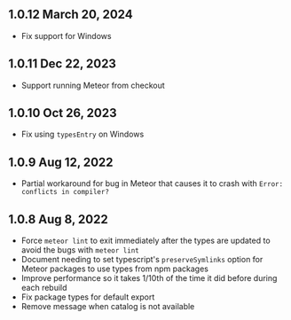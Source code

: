 ## 1.0.12 March 20, 2024

- Fix support for Windows

## 1.0.11 Dec 22, 2023

- Support running Meteor from checkout

## 1.0.10 Oct 26, 2023

- Fix using `typesEntry` on Windows

## 1.0.9 Aug 12, 2022

- Partial workaround for bug in Meteor that causes it to crash with `Error: conflicts in compiler?` 

## 1.0.8 Aug 8, 2022

- Force `meteor lint` to exit immediately after the types are updated to avoid the bugs with `meteor lint`
- Document needing to set typescript's `preserveSymlinks` option for Meteor packages to use types from npm packages
- Improve performance so it takes 1/10th of the time it did before during each rebuild
- Fix package types for default export
- Remove message when catalog is not available
